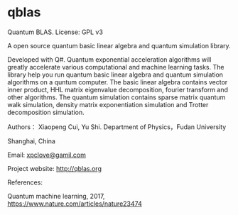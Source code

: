 # qblas
Quantum BLAS.    License: GPL v3

A open source quantum basic linear algebra and quantum simulation library.

Developed with Q#.
Quantum exponential acceleration algorithms will greatly accelerate various computational and machine learning tasks.
The library help you run quantum basic linear algebra and quantum simulation algorithms on a quntum computer.
The basic linear algebra contains vector inner product, HHL matrix eigenvalue decomposition, fourier transform and other algorithms.
The quantum simulation contains sparse matrix quantum walk simulation, density matrix exponentiation simulation and Trotter decomposition simulation.

Authors：
Xiaopeng Cui, Yu Shi. Department of Physics，Fudan University

Shanghai, China

Email: xpclove@gamil.com

Project website: http://qblas.org 

References:

Quantum machine learning, 2017, https://www.nature.com/articles/nature23474
